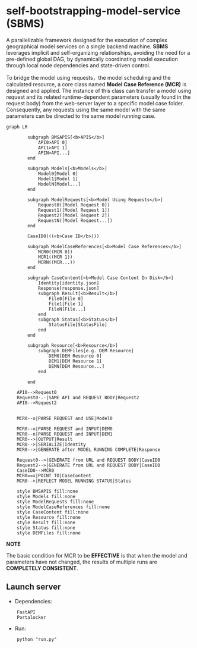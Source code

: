 # self-bootstrapping-model-service (SBMS)
A parallelizable framework designed for the execution of complex geographical model services on a single backend machine. **SBMS** leverages implicit and self-organizing relationships, avoiding the need for a pre-defined global DAG, by dynamically coordinating model execution through local node dependencies and state-driven control.

To bridge the model using requests，the model scheduling and the calculated resource, a core class named **Model Case Reference (MCR)** is designed and applied. The instance of this class can transfer a model using request and its related runtime-dependent parameters (usually found in the request body) from the web-server layer to a specific model case folder. Consequently, any requests using the same model with the same parameters can be directed to the same model running case.

```mermaid
graph LR

        subgraph BMSAPIS[<b>APIS</b>]
            API0>API 0]
            API1>API 1]
            APIN>API...]
        end

        subgraph Models[<b>Models</b>]
            Model0[Model 0]
            Model1[Model 1]
            ModelN[Model...]
        end

        subgraph ModelRequests[<b>Model Using Requests</b>]
            Request0([Model Request 0])
            Request1([Model Request 1])
            Request2([Model Request 2])
            RequestN([Model Request...])
        end

        CaseID0(((<b>Case ID</b>)))

        subgraph ModelCaseReferences[<b>Model Case References</b>]
            MCR0((MCR 0))
            MCR1((MCR 1))
            MCRN((MCR...))
        end
        
        subgraph CaseContent[<b>Model Case Content In Disk</b>]
            Identity[identity.json]
            Response[response.json]
            subgraph Result[<b>Result</b>]
                File0[File 0]
                File1[File 1]
                FileN[File...]
            end
            subgraph Status[<b>Status</b>]
                StatusFile[StatusFile]
            end
        end

        subgraph Resource[<b>Resource</b>]
            subgraph DEMFiles[e.g. DEM Resource]
                DEM0[DEM Resource 0]
                DEM1[DEM Resource 1]
                DEMN[DEM Resource...]
            end
            
        end

    API0-->Request0
    Request0-.-|SAME API and REQUEST BODY|Request2
    API0-->Request2


    MCR0--o|PARSE REQUEST and USE|Model0

    MCR0--o|PARSE REQUEST and INPUT|DEM0
    MCR0--o|PARSE REQUEST and INPUT|DEM1
    MCR0-->|OUTPUT|Result
    MCR0-->|SERIALIZE|Identity
    MCR0-->|GENERATE after MODEL RUNNING COMPLETE|Response

    Request0-->|GENERATE from URL and REQUEST BODY|CaseID0
    Request2-->|GENERATE from URL and REQUEST BODY|CaseID0
    CaseID0-->MCR0
    MCR0==x|POINT TO|CaseContent
    MCR0-->|REFLECT MODEL RUNNING STATUS|Status

    style BMSAPIS fill:none
    style Models fill:none
    style ModelRequests fill:none
    style ModelCaseReferences fill:none
    style CaseContent fill:none
    style Resource fill:none
    style Result fill:none
    style Status fill:none
    style DEMFiles fill:none
```

**NOTE**

The basic condition for MCR to be **EFFECTIVE** is that when the model and parameters have not changed, the results of multiple runs are **COMPLETELY CONSISTENT**.

## Launch server

- Dependencies:
  
```
    FastAPI
    Portalocker
```

- Run: 
  
```
    python "run.py"
```
